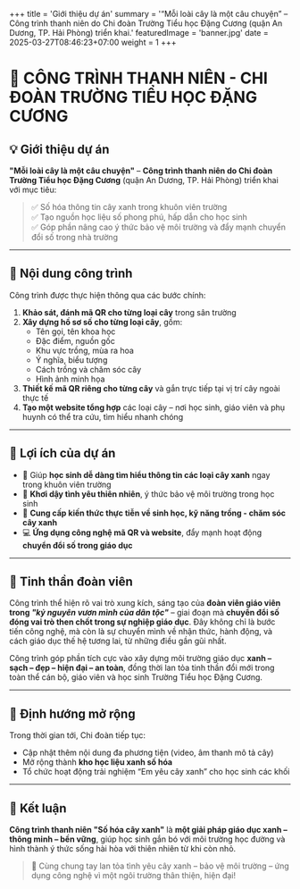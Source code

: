 +++
title = 'Giới thiệu dự án'
summary = '“Mỗi loài cây là một câu chuyện” – Công trình thanh niên do Chi đoàn Trường Tiểu học Đặng Cương (quận An Dương, TP. Hải Phòng) triển khai.'
featuredImage = 'banner.jpg'
date = 2025-03-27T08:46:23+07:00
weight = 1
+++

# 🌿 CÔNG TRÌNH THANH NIÊN - CHI ĐOÀN TRƯỜNG TIỂU HỌC ĐẶNG CƯƠNG

## 💡 Giới thiệu dự án

**"Mỗi loài cây là một câu chuyện"** – **Công trình thanh niên do Chi đoàn Trường Tiểu học Đặng Cương** (quận An Dương, TP. Hải Phòng) triển khai với mục tiêu:

> ✅ Số hóa thông tin cây xanh trong khuôn viên trường  
> ✅ Tạo nguồn học liệu số phong phú, hấp dẫn cho học sinh  
> ✅ Góp phần nâng cao ý thức bảo vệ môi trường và đẩy mạnh chuyển đổi số trong nhà trường

---

## 📱 Nội dung công trình

Công trình được thực hiện thông qua các bước chính:

1. **Khảo sát, đánh mã QR cho từng loại cây** trong sân trường  
2. **Xây dựng hồ sơ số cho từng loại cây**, gồm:  
   - Tên gọi, tên khoa học  
   - Đặc điểm, nguồn gốc  
   - Khu vực trồng, mùa ra hoa  
   - Ý nghĩa, biểu tượng  
   - Cách trồng và chăm sóc cây  
   - Hình ảnh minh họa  
3. **Thiết kế mã QR riêng cho từng cây** và gắn trực tiếp tại vị trí cây ngoài thực tế  
4. **Tạo một website tổng hợp** các loại cây – nơi học sinh, giáo viên và phụ huynh có thể tra cứu, tìm hiểu nhanh chóng

---

## 🎯 Lợi ích của dự án

- 👧 Giúp **học sinh dễ dàng tìm hiểu thông tin các loại cây xanh** ngay trong khuôn viên trường  
- 🌳 **Khơi dậy tình yêu thiên nhiên**, ý thức bảo vệ môi trường trong học sinh  
- 🧠 **Cung cấp kiến thức thực tiễn về sinh học, kỹ năng trồng - chăm sóc cây xanh**  
- 💻 **Ứng dụng công nghệ mã QR và website**, đẩy mạnh hoạt động **chuyển đổi số trong giáo dục**

---

## 💪 Tinh thần đoàn viên

Công trình thể hiện rõ vai trò xung kích, sáng tạo của **đoàn viên giáo viên trong *"kỷ nguyên vươn mình của dân tộc"*** – giai đoạn mà **chuyển đổi số đóng vai trò then chốt trong sự nghiệp giáo dục**. Đây không chỉ là bước tiến công nghệ, mà còn là sự chuyển mình về nhận thức, hành động, và cách giáo dục thế hệ tương lai, từ những điều gần gũi nhất.

Công trình góp phần tích cực vào xây dựng môi trường giáo dục **xanh – sạch – đẹp – hiện đại – an toàn**, đồng thời lan tỏa tinh thần đổi mới trong toàn thể cán bộ, giáo viên và học sinh Trường Tiểu học Đặng Cương.

---

## 📌 Định hướng mở rộng

Trong thời gian tới, Chi đoàn tiếp tục:
- Cập nhật thêm nội dung đa phương tiện (video, âm thanh mô tả cây)  
- Mở rộng thành **kho học liệu xanh số hóa**  
- Tổ chức hoạt động trải nghiệm “Em yêu cây xanh” cho học sinh các khối

---

## 🌱 Kết luận

**Công trình thanh niên "Số hóa cây xanh"** là **một giải pháp giáo dục xanh – thông minh – bền vững**, giúp học sinh gắn bó với môi trường học đường và hình thành ý thức sống hài hòa với thiên nhiên từ khi còn nhỏ.

> 💚 Cùng chung tay lan tỏa tình yêu cây xanh – bảo vệ môi trường – ứng dụng công nghệ vì một ngôi trường thân thiện, hiện đại!
